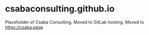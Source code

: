 # csabaconsulting.github.io
Placeholder of Csaba Consulting. Moved to GitLab hosting.
Moved to https://csaba.page
